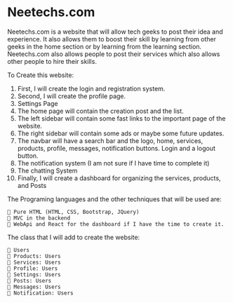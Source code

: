 # Neetechs.com

Neetechs.com is a website that will allow tech geeks to post their idea and experience. It also allows
them to boost their skill by learning from other geeks in the home section or by learning from the
learning section. Neetechs.com also allows people to post their services which also allows other people
to hire their skills.

To Create this website:

1. First, I will create the login and registration system.
2. Second, I will create the profile page.
3. Settings Page
4. The home page will contain the creation post and the list.
5. The left sidebar will contain some fast links to the important page of the website.
6. The right sidebar will contain some ads or maybe some future updates.
7. The navbar will have a search bar and the logo, home, services, products, profile,
    messages, notification buttons. Login and a logout button.
8. The notification system (I am not sure if I have time to complete it)
9. The chatting System
10. Finally, I will create a dashboard for organizing the services, products, and Posts

The Programing languages and the other techniques that will be used are:

```
 Pure HTML (HTML, CSS, Bootstrap, JQuery)
 MVC in the backend
 WebApi and React for the dashboard if I have the time to create it.
```
The class that I will add to create the website:

```
 Users
 Products: Users
 Services: Users
 Profile: Users
 Settings: Users
 Posts: Users
 Messages: Users
 Notification: Users
```

